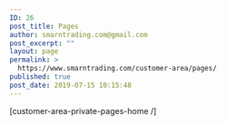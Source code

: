 ```yaml
---
ID: 26
post_title: Pages
author: smarntrading.com@gmail.com
post_excerpt: ""
layout: page
permalink: >
  https://www.smarntrading.com/customer-area/pages/
published: true
post_date: 2019-07-15 10:15:48
---
```

[customer-area-private-pages-home /]